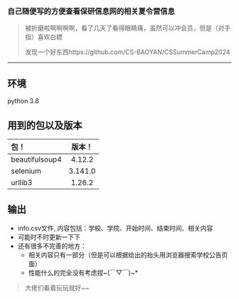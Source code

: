 ### 自己随便写的方便查看保研信息网的相关夏令营信息
>被折磨啦啊啊啊啊，看了几天了看得眼睛痛，虽然可以冲会员，但是（对手指）喜欢白嫖
>
>发现一个好东西https://github.com/CS-BAOYAN/CSSummerCamp2024
>
----------------------------------------
## 环境
python 3.8
## 用到的包以及版本
|包！|版本！|
| :------------ |:---------------:|
|beautifulsoup4 | 4.12.2|
|selenium | 3.141.0|
| urllib3 | 1.26.2|
## 输出
+ info.csv文件, 内容包括：学校、学院、开始时间、结束时间、相关内容
+ 可能时不时更新一下下
+ 还有很多不完善的地方：
  - 相关内容只有一部分（但是可以根据给出的抬头用浏览器搜索学校公告页面）
  - 性能什么的完全没有考虑捏~(￣▽￣)~*
>大佬们看着玩玩就好~~
